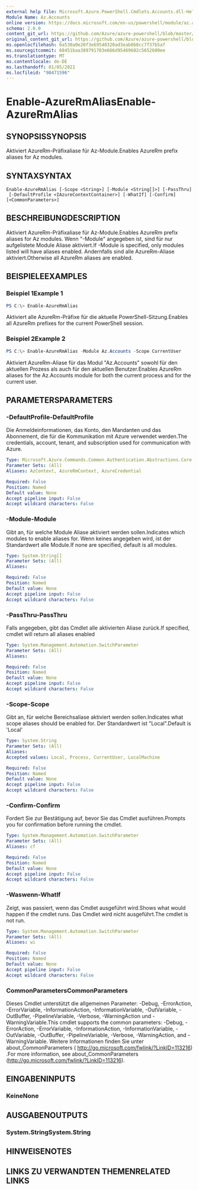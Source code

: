 ```yaml
---
external help file: Microsoft.Azure.PowerShell.Cmdlets.Accounts.dll-Help.xml
Module Name: Az.Accounts
online version: https://docs.microsoft.com/en-us/powershell/module/az.accounts/enable-azurermalias
schema: 2.0.0
content_git_url: https://github.com/Azure/azure-powershell/blob/master/src/Accounts/Accounts/help/Enable-AzureRmAlias.md
original_content_git_url: https://github.com/Azure/azure-powershell/blob/master/src/Accounts/Accounts/help/Enable-AzureRmAlias.md
ms.openlocfilehash: 6a530a0e20f3e69540320ad3eab8b8cc7f37b5af
ms.sourcegitcommit: 68451baa389791703e666d95469602c5652609ee
ms.translationtype: MT
ms.contentlocale: de-DE
ms.lasthandoff: 01/05/2021
ms.locfileid: "98471596"
---
```

# <span data-ttu-id="bb8d7-101">Enable-AzureRmAlias</span><span class="sxs-lookup"><span data-stu-id="bb8d7-101">Enable-AzureRmAlias</span></span>

## <span data-ttu-id="bb8d7-102">SYNOPSIS</span><span class="sxs-lookup"><span data-stu-id="bb8d7-102">SYNOPSIS</span></span>
<span data-ttu-id="bb8d7-103">Aktiviert AzureRm-Präfixaliase für Az-Module.</span><span class="sxs-lookup"><span data-stu-id="bb8d7-103">Enables AzureRm prefix aliases for Az modules.</span></span>

## <span data-ttu-id="bb8d7-104">SYNTAX</span><span class="sxs-lookup"><span data-stu-id="bb8d7-104">SYNTAX</span></span>

```
Enable-AzureRmAlias [-Scope <String>] [-Module <String[]>] [-PassThru]
 [-DefaultProfile <IAzureContextContainer>] [-WhatIf] [-Confirm] [<CommonParameters>]
```

## <span data-ttu-id="bb8d7-105">BESCHREIBUNG</span><span class="sxs-lookup"><span data-stu-id="bb8d7-105">DESCRIPTION</span></span>
<span data-ttu-id="bb8d7-106">Aktiviert AzureRm-Präfixaliase für Az-Module.</span><span class="sxs-lookup"><span data-stu-id="bb8d7-106">Enables AzureRm prefix aliases for Az modules.</span></span> <span data-ttu-id="bb8d7-107">Wenn "-Module" angegeben ist, sind für nur aufgelistete Module Aliase aktiviert.</span><span class="sxs-lookup"><span data-stu-id="bb8d7-107">If -Module is specified, only modules listed will have aliases enabled.</span></span> <span data-ttu-id="bb8d7-108">Andernfalls sind alle AzureRm-Aliase aktiviert.</span><span class="sxs-lookup"><span data-stu-id="bb8d7-108">Otherwise all AzureRm aliases are enabled.</span></span>

## <span data-ttu-id="bb8d7-109">BEISPIELE</span><span class="sxs-lookup"><span data-stu-id="bb8d7-109">EXAMPLES</span></span>

### <span data-ttu-id="bb8d7-110">Beispiel 1</span><span class="sxs-lookup"><span data-stu-id="bb8d7-110">Example 1</span></span>
```powershell
PS C:\> Enable-AzureRmAlias
```

<span data-ttu-id="bb8d7-111">Aktiviert alle AzureRm-Präfixe für die aktuelle PowerShell-Sitzung.</span><span class="sxs-lookup"><span data-stu-id="bb8d7-111">Enables all AzureRm prefixes for the current PowerShell session.</span></span>

### <span data-ttu-id="bb8d7-112">Beispiel 2</span><span class="sxs-lookup"><span data-stu-id="bb8d7-112">Example 2</span></span>
```powershell
PS C:\> Enable-AzureRmAlias -Module Az.Accounts -Scope CurrentUser
```

<span data-ttu-id="bb8d7-113">Aktiviert AzureRm-Aliase für das Modul "Az.Accounts" sowohl für den aktuellen Prozess als auch für den aktuellen Benutzer.</span><span class="sxs-lookup"><span data-stu-id="bb8d7-113">Enables AzureRm aliases for the Az.Accounts module for both the current process and for the current user.</span></span>

## <span data-ttu-id="bb8d7-114">PARAMETERS</span><span class="sxs-lookup"><span data-stu-id="bb8d7-114">PARAMETERS</span></span>

### <span data-ttu-id="bb8d7-115">-DefaultProfile</span><span class="sxs-lookup"><span data-stu-id="bb8d7-115">-DefaultProfile</span></span>
<span data-ttu-id="bb8d7-116">Die Anmeldeinformationen, das Konto, den Mandanten und das Abonnement, die für die Kommunikation mit Azure verwendet werden.</span><span class="sxs-lookup"><span data-stu-id="bb8d7-116">The credentials, account, tenant, and subscription used for communication with Azure.</span></span>

```yaml
Type: Microsoft.Azure.Commands.Common.Authentication.Abstractions.Core.IAzureContextContainer
Parameter Sets: (All)
Aliases: AzContext, AzureRmContext, AzureCredential

Required: False
Position: Named
Default value: None
Accept pipeline input: False
Accept wildcard characters: False
```

### <span data-ttu-id="bb8d7-117">-Module</span><span class="sxs-lookup"><span data-stu-id="bb8d7-117">-Module</span></span>
<span data-ttu-id="bb8d7-118">Gibt an, für welche Module Aliase aktiviert werden sollen.</span><span class="sxs-lookup"><span data-stu-id="bb8d7-118">Indicates which modules to enable aliases for.</span></span>
<span data-ttu-id="bb8d7-119">Wenn keines angegeben wird, ist der Standardwert alle Module.</span><span class="sxs-lookup"><span data-stu-id="bb8d7-119">If none are specified, default is all modules.</span></span>

```yaml
Type: System.String[]
Parameter Sets: (All)
Aliases:

Required: False
Position: Named
Default value: None
Accept pipeline input: False
Accept wildcard characters: False
```

### <span data-ttu-id="bb8d7-120">-PassThru</span><span class="sxs-lookup"><span data-stu-id="bb8d7-120">-PassThru</span></span>
<span data-ttu-id="bb8d7-121">Falls angegeben, gibt das Cmdlet alle aktivierten Aliase zurück.</span><span class="sxs-lookup"><span data-stu-id="bb8d7-121">If specified, cmdlet will return all aliases enabled</span></span>

```yaml
Type: System.Management.Automation.SwitchParameter
Parameter Sets: (All)
Aliases:

Required: False
Position: Named
Default value: None
Accept pipeline input: False
Accept wildcard characters: False
```

### <span data-ttu-id="bb8d7-122">-Scope</span><span class="sxs-lookup"><span data-stu-id="bb8d7-122">-Scope</span></span>
<span data-ttu-id="bb8d7-123">Gibt an, für welche Bereichsaliase aktiviert werden sollen.</span><span class="sxs-lookup"><span data-stu-id="bb8d7-123">Indicates what scope aliases should be enabled for.</span></span> <span data-ttu-id="bb8d7-124">Der Standardwert ist "Local".</span><span class="sxs-lookup"><span data-stu-id="bb8d7-124">Default is 'Local'</span></span>

```yaml
Type: System.String
Parameter Sets: (All)
Aliases:
Accepted values: Local, Process, CurrentUser, LocalMachine

Required: False
Position: Named
Default value: None
Accept pipeline input: False
Accept wildcard characters: False
```

### <span data-ttu-id="bb8d7-125">-Confirm</span><span class="sxs-lookup"><span data-stu-id="bb8d7-125">-Confirm</span></span>
<span data-ttu-id="bb8d7-126">Fordert Sie zur Bestätigung auf, bevor Sie das Cmdlet ausführen.</span><span class="sxs-lookup"><span data-stu-id="bb8d7-126">Prompts you for confirmation before running the cmdlet.</span></span>

```yaml
Type: System.Management.Automation.SwitchParameter
Parameter Sets: (All)
Aliases: cf

Required: False
Position: Named
Default value: None
Accept pipeline input: False
Accept wildcard characters: False
```

### <span data-ttu-id="bb8d7-127">-Waswenn</span><span class="sxs-lookup"><span data-stu-id="bb8d7-127">-WhatIf</span></span>
<span data-ttu-id="bb8d7-128">Zeigt, was passiert, wenn das Cmdlet ausgeführt wird.</span><span class="sxs-lookup"><span data-stu-id="bb8d7-128">Shows what would happen if the cmdlet runs.</span></span>
<span data-ttu-id="bb8d7-129">Das Cmdlet wird nicht ausgeführt.</span><span class="sxs-lookup"><span data-stu-id="bb8d7-129">The cmdlet is not run.</span></span>

```yaml
Type: System.Management.Automation.SwitchParameter
Parameter Sets: (All)
Aliases: wi

Required: False
Position: Named
Default value: None
Accept pipeline input: False
Accept wildcard characters: False
```

### <span data-ttu-id="bb8d7-130">CommonParameters</span><span class="sxs-lookup"><span data-stu-id="bb8d7-130">CommonParameters</span></span>
<span data-ttu-id="bb8d7-131">Dieses Cmdlet unterstützt die allgemeinen Parameter: -Debug, -ErrorAction, -ErrorVariable, -InformationAction, -InformationVariable, -OutVariable, -OutBuffer, -PipelineVariable, -Verbose, -WarningAction und -WarningVariable.</span><span class="sxs-lookup"><span data-stu-id="bb8d7-131">This cmdlet supports the common parameters: -Debug, -ErrorAction, -ErrorVariable, -InformationAction, -InformationVariable, -OutVariable, -OutBuffer, -PipelineVariable, -Verbose, -WarningAction, and -WarningVariable.</span></span> <span data-ttu-id="bb8d7-132">Weitere Informationen finden Sie unter about_CommonParameters ( http://go.microsoft.com/fwlink/?LinkID=113216) .</span><span class="sxs-lookup"><span data-stu-id="bb8d7-132">For more information, see about_CommonParameters (http://go.microsoft.com/fwlink/?LinkID=113216).</span></span>

## <span data-ttu-id="bb8d7-133">EINGABEN</span><span class="sxs-lookup"><span data-stu-id="bb8d7-133">INPUTS</span></span>

### <span data-ttu-id="bb8d7-134">Keine</span><span class="sxs-lookup"><span data-stu-id="bb8d7-134">None</span></span>

## <span data-ttu-id="bb8d7-135">AUSGABEN</span><span class="sxs-lookup"><span data-stu-id="bb8d7-135">OUTPUTS</span></span>

### <span data-ttu-id="bb8d7-136">System.String</span><span class="sxs-lookup"><span data-stu-id="bb8d7-136">System.String</span></span>

## <span data-ttu-id="bb8d7-137">HINWEISE</span><span class="sxs-lookup"><span data-stu-id="bb8d7-137">NOTES</span></span>

## <span data-ttu-id="bb8d7-138">LINKS ZU VERWANDTEN THEMEN</span><span class="sxs-lookup"><span data-stu-id="bb8d7-138">RELATED LINKS</span></span>
